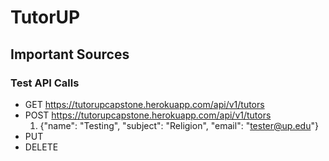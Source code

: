 # TutorUP
## Important Sources

### Test API Calls
- GET https://tutorupcapstone.herokuapp.com/api/v1/tutors
- POST https://tutorupcapstone.herokuapp.com/api/v1/tutors
    1. {"name": "Testing", "subject": "Religion", "email": "tester@up.edu"}
- PUT
- DELETE
